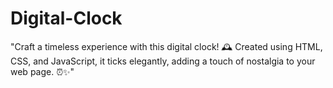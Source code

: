 # Digital-Clock
 "Craft a timeless experience with this digital clock! 🕰️ Created using HTML, CSS, and JavaScript, it ticks elegantly, adding a touch of nostalgia to your web page. ⏰✨"
